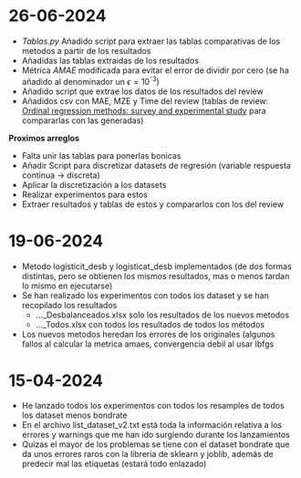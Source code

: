 # 26-06-2024
- *Tablas.py* Añadido script para extraer las tablas comparativas de los metodos a partir de los resultados
- Añadidas las tablas extraidas de los resultados
- Métrica *AMAE* modificada para evitar el error de dividir por cero (se ha añadido al denominador un $\epsilon = 10^{⁻3}$)
- Añadido script que extrae los datos de los resultados del review
- Añadidos csv con MAE, MZE y Time del review (tablas de review: [Ordinal regression methods: survey and experimental study](http://dx.doi.org/10.1109/TKDE.2015.2457911) para compararlas con las generadas)

**Proximos arreglos**
- Falta unir las tablas para ponerlas bonicas
- Añadir Script para discretizar datasets de regresión (variable respuesta continua -> discreta)
- Aplicar la discretización a los datasets
- Realizar experimentos para estos
- Extraer resultados y tablas de estos y compararlos con los del review

# 19-06-2024

- Metodo logisticit_desb y logisticat_desb implementados (de dos formas distintas, pero se obtienen los mismos resultados, mas o menos tardan lo mismo en ejecutarse)
- Se han realizado los experimentos con todos los dataset y se han recopilado los resultados
	- ..._Desbalanceados.xlsx solo los resultados de los nuevos metodos
	- ..._Todos.xlsx con todos los resultados  de todos los métodos
- Los nuevos metodos heredan los errores de los originales (algunos fallos al calcular la metrica amaes, convergencia debil al usar lbfgs

# 15-04-2024 

- He lanzado todos los experimentos con todos los resamples de todos los dataset menos bondrate
- En el archivo list_dataset_v2.txt está toda la información relativa a los errores y warnings que me han ido surgiendo durante los lanzamientos
- Quizas el mayor de los problemas se tiene con el dataset bondrate que da unos errores raros con la libreria de sklearn y joblib, además de predecir mal las etiquetas (estará todo enlazado)


